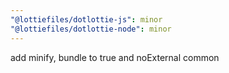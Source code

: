 ```yaml
---
"@lottiefiles/dotlottie-js": minor
"@lottiefiles/dotlottie-node": minor
---
```


add minify, bundle to true and noExternal common

